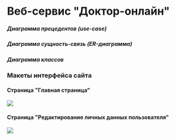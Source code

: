 # Веб-сервис "Доктор-онлайн"


##### Диаграмма прецедентов (use-case)


##### Диаграмма сущность-связь (ER-диаграмма)


##### Диаграмма классов



### Макеты интерфейса сайта

#### Страница "Главная страница"
![](http://image.prntscr.com/image/6d6223146c0049609936d165c31f3924.png "") 

#### Страница "Редактирование личных данных пользователя"
![](http://image.prntscr.com/image/1970588187984b5bbef1b8393fa666be.png "") 
